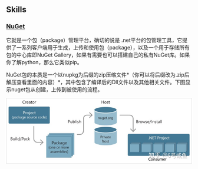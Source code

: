 ## Skills

### [NuGet](https://zhuanlan.zhihu.com/p/36207092)

它就是一个包（package）管理平台，确切的说是 .net平台的包管理工具，它提供了一系列客户端用于生成，上传和使用包（package），以及一个用于存储所有包的中心库即NuGet Gallery，如果有需要也可以搭建自己的私有NuGet库。如果你了解python，那么它类似pip。

NuGet包的本质是一个以nupkg为后缀的zip压缩文件*（你可以将后缀改为.zip后解压查看里面的内容）*，其中包含了编译后的Dll文件以及其他相关文件。下图显示nuget包从创建，上传到被使用的流程。

![img](images/v2-313f6f7470df7f3bb318fd827abec440_720w.jpeg)